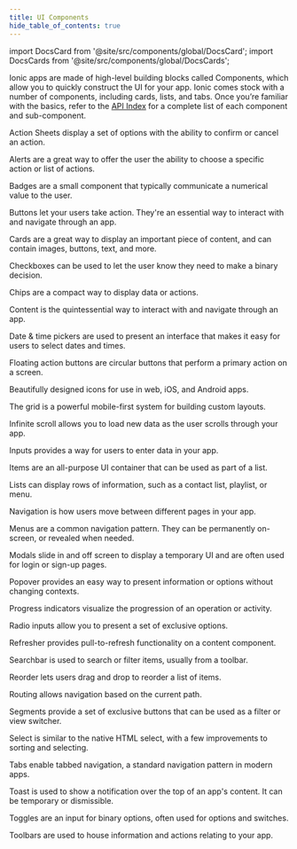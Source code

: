 ```yaml
---
title: UI Components
hide_table_of_contents: true
---
```


import DocsCard from '@site/src/components/global/DocsCard';
import DocsCards from '@site/src/components/global/DocsCards';

<head>
  <title>UI Components | User Interface Application Building Components</title>
  <meta
    name="description"
    content="Ionic Framework comes stock with a number of high-level UI components, including cards, lists, and tabs to quickly and easily build your app's user interface."
  />
  <style>{`
    :root {
      --doc-item-container-width: 60rem;
    }
  `}</style>
</head>

Ionic apps are made of high-level building blocks called Components, which allow you to quickly construct the UI for your app. Ionic comes stock with a number of components, including cards, lists, and tabs. Once you’re familiar with the basics, refer to the [API Index](api.md) for a complete list of each component and sub-component.

<intro-end />

<DocsCards>
  <DocsCard header="Action Sheet" href="api/action-sheet" img="/ionic/icons/feature-component-actionsheet-icon.png">
    <p>Action Sheets display a set of options with the ability to confirm or cancel an action.</p>
  </DocsCard>

<DocsCard header="Alert" href="api/alert" icon="/ionic/icons/component-alert-icon.png">
  <p>Alerts are a great way to offer the user the ability to choose a specific action or list of actions.</p>
</DocsCard>

<DocsCard header="Badge" href="api/badge" icon="/ionic/icons/component-badge-icon.png">
  <p>Badges are a small component that typically communicate a numerical value to the user.</p>
</DocsCard>

<DocsCard header="Button" href="api/button" icon="/ionic/icons/component-button-icon.png">
  <p>Buttons let your users take action. They're an essential way to interact with and navigate through an app.</p>
</DocsCard>

<DocsCard header="Card" href="api/card" icon="/ionic/icons/component-card-icon.png">
  <!-- prettier-ignore -->
  <p>Cards are a great way to display an important piece of content, and can contain images, buttons, text, and more.</p>
</DocsCard>

<DocsCard header="Checkbox" href="api/checkbox" icon="/ionic/icons/component-checkbox-icon.png">
  <p>Checkboxes can be used to let the user know they need to make a binary decision.</p>
</DocsCard>

<DocsCard header="Chip" href="api/chip" icon="/ionic/icons/component-chip-icon.png">
  <p>Chips are a compact way to display data or actions.</p>
</DocsCard>

<DocsCard header="Content" href="api/content" icon="/ionic/icons/component-content-icon.png">
  <p>Content is the quintessential way to interact with and navigate through an app.</p>
</DocsCard>

<DocsCard header="Date & Time Pickers" href="api/datetime" icon="/ionic/icons/component-datetimepicker-icon.png">
  <p>Date & time pickers are used to present an interface that makes it easy for users to select dates and times.</p>
</DocsCard>

<DocsCard header="Floating Action Button" href="api/fab" icon="/ionic/icons/component-fab-icon.png">
  <p>Floating action buttons are circular buttons that perform a primary action on a screen.</p>
</DocsCard>

<DocsCard header="Icons" href="api/icon" img="/ionic/icons/feature-component-icons-icon.png">
  <p>Beautifully designed icons for use in web, iOS, and Android apps.</p>
</DocsCard>

<DocsCard header="Grid" href="api/grid" icon="/ionic/icons/component-grid-icon.png">
  <p>The grid is a powerful mobile-first system for building custom layouts.</p>
</DocsCard>

<DocsCard header="Infinite Scroll" href="api/infinite-scroll" icon="/ionic/icons/component-infinitescroll-icon.png">
  <p>Infinite scroll allows you to load new data as the user scrolls through your app.</p>
</DocsCard>

<DocsCard header="Input" href="api/input" icon="/ionic/icons/component-input-icon.png">
  <p>Inputs provides a way for users to enter data in your app.</p>
</DocsCard>

<DocsCard header="Item" href="api/item" icon="/ionic/icons/component-item-icon.png">
  <p>Items are an all-purpose UI container that can be used as part of a list.</p>
</DocsCard>

<DocsCard header="List" href="api/list" icon="/ionic/icons/component-lists-icon.png">
  <p>Lists can display rows of information, such as a contact list, playlist, or menu.</p>
</DocsCard>

<DocsCard header="Navigation" href="api/nav" img="/ionic/icons/feature-component-navigation-icon.png">
  <p>Navigation is how users move between different pages in your app.</p>
</DocsCard>

<DocsCard header="Menu" href="api/menu" icon="/ionic/icons/component-menu-icon.png">
  <p>Menus are a common navigation pattern. They can be permanently on-screen, or revealed when needed.</p>
</DocsCard>

<DocsCard header="Modal" href="api/modal" icon="/ionic/icons/component-modal-icon.png">
  <p>Modals slide in and off screen to display a temporary UI and are often used for login or sign-up pages.</p>
</DocsCard>

<DocsCard header="Popover" href="api/popover" icon="/ionic/icons/component-popover-icon.png">
  <p>Popover provides an easy way to present information or options without changing contexts.</p>
</DocsCard>

<DocsCard header="Progress Indicators" href="api/progress-bar" icon="/ionic/icons/component-progress-icon.png">
  <p>Progress indicators visualize the progression of an operation or activity.</p>
</DocsCard>

<DocsCard header="Radio" href="api/radio" icon="/ionic/icons/component-radio-icon.png">
  <p>Radio inputs allow you to present a set of exclusive options.</p>
</DocsCard>

<DocsCard header="Refresher" href="api/refresher" icon="/ionic/icons/component-refresher-icon.png">
  <p>Refresher provides pull-to-refresh functionality on a content component.</p>
</DocsCard>

<DocsCard header="Searchbar" href="api/searchbar" img="/ionic/icons/feature-component-search-icon.png">
  <p>Searchbar is used to search or filter items, usually from a toolbar.</p>
</DocsCard>

<DocsCard header="Reorder" href="api/reorder" icon="/ionic/icons/component-reorder-icon.png">
  <p>Reorder lets users drag and drop to reorder a list of items.</p>
</DocsCard>

<DocsCard header="Routing" href="api/router" icon="/ionic/icons/component-routing-icon.png">
  <p>Routing allows navigation based on the current path.</p>
</DocsCard>

<DocsCard header="Segment" href="api/segment" icon="/ionic/icons/component-segment-icon.png">
  <p>Segments provide a set of exclusive buttons that can be used as a filter or view switcher.</p>
</DocsCard>

<DocsCard header="Select" href="api/select" icon="/ionic/icons/component-select-icon.png">
  <p>Select is similar to the native HTML select, with a few improvements to sorting and selecting.</p>
</DocsCard>

<DocsCard header="Tabs" href="api/tabs" img="/ionic/icons/feature-component-tabs-icon.png">
  <p>Tabs enable tabbed navigation, a standard navigation pattern in modern apps.</p>
</DocsCard>

<DocsCard header="Toast" href="api/toast" icon="/ionic/icons/component-toast-icon.png">
  <p>Toast is used to show a notification over the top of an app's content. It can be temporary or dismissible.</p>
</DocsCard>

<DocsCard header="Toggle" href="api/toggle" icon="/ionic/icons/component-toggle-icon.png">
  <p>Toggles are an input for binary options, often used for options and switches.</p>
</DocsCard>

  <DocsCard header="Toolbar" href="api/toolbar" icon="/ionic/icons/component-toolbar-icon.png">
    <p>Toolbars are used to house information and actions relating to your app.</p>
  </DocsCard>
</DocsCards>
